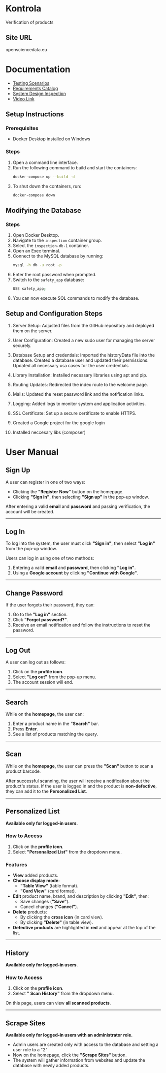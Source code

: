 # Kontrola
Verification of products

## Site URL
opensciencedata.eu

# Documentation

- [Testing Scenarios](docs/TestingScenarios.pdf)
- [Requirements Catalog](docs/requirementsCatalog.pdf)
- [System Design Inspection](docs/systemDesignInspection.pdf)
- [Video Link](https://youtu.be/Lqb0A9Grc2g) 

## Setup Instructions

### Prerequisites
- Docker Desktop installed on Windows

### Steps
1. Open a command line interface.
2. Run the following command to build and start the containers:
    ```sh
    docker-compose up --build -d
    ```
3. To shut down the containers, run:
    ```sh
    docker-compose down
    ```

## Modifying the Database

### Steps
1. Open Docker Desktop.
2. Navigate to the `inspection` container group.
3. Select the `inspection-db-1` container.
4. Open an Exec terminal.
5. Connect to the MySQL database by running:
    ```sh
    mysql -h db -u root -p
    ```
6. Enter the root password when prompted.
7. Switch to the `safety_app` database:
    ```sh
    USE safety_app;
    ```
8. You can now execute SQL commands to modify the database.



## Setup and Configuration Steps
1. Server Setup:
Adjusted files from the GitHub repository and deployed them on the server.

2. User Configuration:
Created a new sudo user for managing the server securely.

3. Database Setup and credentials:
Imported the historyData file into the database.
Created a database user and updated their permissions.
Updated all necessary usa cases for the user credentials

4. Library Installation:
Installed necessary libraries using apt and pip.

6. Routing Updates:
Redirected the index route to the welcome page.

7. Mails:
Updated the reset password link and the notification links.

8. Logging:
Added logs to monitor system and application activities.

9. SSL Certificate:
Set up a secure certificate to enable HTTPS.

10. Created a Google project for the google login

11. Installed neccesary libs (composer)


# User Manual

## Sign Up
A user can register in one of two ways:
- Clicking the **"Register Now"** button on the homepage.
- Clicking **"Sign in"**, then selecting **"Sign up"** in the pop-up window.

After entering a valid **email** and **password** and passing verification, the account will be created.

---

## Log In
To log into the system, the user must click **"Sign in"**, then select **"Log in"** from the pop-up window.

Users can log in using one of two methods:
1. Entering a valid **email** and **password**, then clicking **"Log in"**.
2. Using a **Google account** by clicking **"Continue with Google"**.

---

## Change Password
If the user forgets their password, they can:
1. Go to the **"Log in"** section.
2. Click **"Forgot password?"**.
3. Receive an email notification and follow the instructions to reset the password.

---

## Log Out
A user can log out as follows:
1. Click on the **profile icon**.
2. Select **"Log out"** from the pop-up menu.
3. The account session will end.

---

## Search
While on the **homepage**, the user can:
1. Enter a product name in the **"Search"** bar.
2. Press **Enter**.
3. See a list of products matching the query.

---

## Scan
While on the **homepage**, the user can press the **"Scan"** button to scan a product barcode.

After successful scanning, the user will receive a notification about the product's status. 
If the user is logged in and the product is **non-defective**, they can add it to the **Personalized List**.

---

## Personalized List
**Available only for logged-in users.**

### How to Access
1. Click on the **profile icon**.
2. Select **"Personalized List"** from the dropdown menu.

### Features
- **View** added products.
- **Choose display mode:**
  - **"Table View"** (table format).
  - **"Card View"** (card format).
- **Edit** product name, brand, and description by clicking **"Edit"**, then:
  - Save changes (**"Save"**).
  - Cancel changes (**"Cancel"**).
- **Delete** products:
  - By clicking the **cross icon** (in card view).
  - By clicking **"Delete"** (in table view).
- **Defective products** are highlighted in **red** and appear at the top of the list.

---

## History
**Available only for logged-in users.**

### How to Access
1. Click on the **profile icon**.
2. Select **" Scan History"** from the dropdown menu.

On this page, users can view **all scanned products**.

---

## Scrape Sites
**Available only for logged-in users with an administrator role.**

- Admin users are created only with access to the database and setting a user role to a "2"
- Now on the homepage, click the **"Scrape Sites"** button.
- The system will gather information from websites and update the database with newly added products.